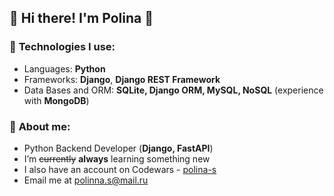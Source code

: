 ## 🍃 Hi there! I'm Polina 🍃

### 📌 **Technologies I use:**
* Languages: **Python**
* Frameworks: **Django**, **Django REST Framework**
* Data Bases and ORM: **SQLite, Django ORM, MySQL, NoSQL** (experience with **MongoDB**)

### 🌱 **About me:**
* Python Backend Developer (**Django, FastAPI**)
* I’m ~~currently~~ **always** learning something new
* I also have an account on Codewars - [polina-s](https://www.codewars.com/users/polina-s)
* Email me at [polinna.s@mail.ru]()
